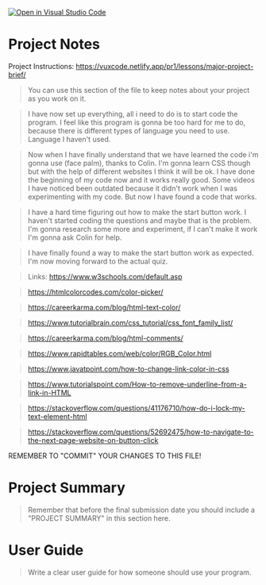 [![Open in Visual Studio Code](https://classroom.github.com/assets/open-in-vscode-f059dc9a6f8d3a56e377f745f24479a46679e63a5d9fe6f495e02850cd0d8118.svg)](https://classroom.github.com/online_ide?assignment_repo_id=5999857&assignment_repo_type=AssignmentRepo)
# Project Notes

Project Instructions: https://vuxcode.netlify.app/pr1/lessons/major-project-brief/

> You can use this section of the file to keep notes about your project as you work on it.

> I have now set up everything, all i need to do is to start code the program. I feel like this program is gonna be too hard for me to do, because there is different types of language you need to use. Language I haven't used.

> Now when I have finally understand that we have learned the code i'm gonna use (face palm), thanks to Colin. I'm gonna learn CSS though but with the help of different websites I think it will be ok. I have done the beginning of my code now and it works really good. Some videos I have noticed been outdated because it didn't work when I was experimenting with my code. But now I have found a code that works.

> I have a hard time figuring out how to make the start button work. I haven't started coding the questions and maybe that is the problem. I'm gonna research some more and experiment, if I can't make it work I'm gonna ask Colin for help. 

> I have finally found a way to make the start button work as expected. I'm now moving forward to the actual quiz. 


> Links:
> https://www.w3schools.com/default.asp

> https://htmlcolorcodes.com/color-picker/

> https://careerkarma.com/blog/html-text-color/

> https://www.tutorialbrain.com/css_tutorial/css_font_family_list/

> https://careerkarma.com/blog/html-comments/

> https://www.rapidtables.com/web/color/RGB_Color.html

> https://www.javatpoint.com/how-to-change-link-color-in-css

> https://www.tutorialspoint.com/How-to-remove-underline-from-a-link-in-HTML

> https://stackoverflow.com/questions/41176710/how-do-i-lock-my-text-element-html

> https://stackoverflow.com/questions/52692475/how-to-navigate-to-the-next-page-website-on-button-click


REMEMBER TO "COMMIT" YOUR CHANGES TO THIS FILE!

# Project Summary

> Remember that before the final submission date you should include a "PROJECT SUMMARY" in this section here. 

# User Guide

> Write a clear user guide for how someone should use your program.
